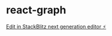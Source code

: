 # react-graph

[Edit in StackBlitz next generation editor ⚡️](https://stackblitz.com/~/github.com/sreeragdas/react-graph)